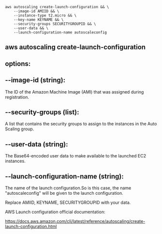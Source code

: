 ```
aws autoscaling create-launch-configuration && \
    --image-id AMIID && \
    --instance-type t2.micro && \
    --key-name KEYNAME && \
    --security-groups SECURITYGROUPID && \
    --user-data && \
    --launch-configuration-name autoscaleconfig
```

## aws autoscaling create-launch-configuration

## options:

## --image-id (string):

The ID of the Amazon Machine Image (AMI) that was assigned during registration.


## --security-groups (list):

A list that contains the security groups to assign to the instances in the Auto Scaling group.

## --user-data (string):

The Base64-encoded user data to make available to the launched EC2 instances.


## --launch-configuration-name (string):

The name of the launch configuration.So is this case, the name "autoscaleconfig" will be given to the launch configuration.


Replace AMIID, KEYNAME, SECURITYGROUPID with your data.


AWS Launch configuration official documentation:

https://docs.aws.amazon.com/cli/latest/reference/autoscaling/create-launch-configuration.html
